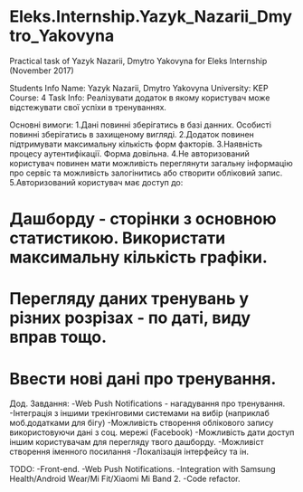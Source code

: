 # Eleks.Internship.Yazyk_Nazarii_Dmytro_Yakovyna

Practical task of Yazyk Nazarii, Dmytro Yakovyna for Eleks Internship (November 2017)

Students Info
Name: Yazyk Nazarii, Dmytro Yakovyna
University: KEP
Course: 4
Task Info:
Реалізувати додаток в якому користувач може відстежувати свої успіхи в тренуваннях.

Основні вимоги:
1.Дані повинні зберігатись в базі данних. Особисті повинні зберігатись в захищеному вигляді.
2.Додаток повинен підтримувати максимальну кількість форм факторів.
3.Наявність процесу аутентифікації. Форма довільна.
4.Не авторизований користувач повинен мати можливість переглянути загальну інформацію про сервіс та можливість
залогінитись або створити обліковий запис.
5.Авторизований користувач має доступ до:
# Дашборду - сторінки з основною статистикою. Використати максимальну кількість графіки.
# Перегляду даних тренувань у різних розрізах - по даті, виду вправ тощо.
# Ввести нові дані про тренування.

Дод. Завдання:
-Web Push Notifications - нагадування про тренування.
-Інтеграція з іншими трекінговими системами на вибір (наприклаб моб.додатками для бігу)
-Можливість створення облікового запису використовуючи дані з соц. мережі (Facebook)
-Можливість дати доступ іншим користувачам для перегляду твого дашборду.
-Можливіст створення іменного посилання
-Локалізація інтерфейсу
та ін.

TODO:
-Front-end.
-Web Push Notifications.
-Integration with Samsung Health/Android Wear/Mi Fit/Xiaomi Mi Band 2.
-Code refactor.